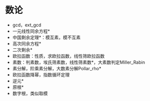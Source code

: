 # 数论 #


* gcd，ext_gcd
* 一元线性同余方程*
* 中国剩余定理*：模互素，模不互素
* 高次同余方程*
* 二次剩余*
* 欧拉函数：性质，求欧拉函数，线性筛欧拉函数
* 素数：判素数，埃氏筛素数，线性筛素数*，大素数判定Miller_Rabin
* 素分解，阶乘素分解，大数素分解Pollar_rho*
* 欧拉函数降幂，指数循环定理
* 逆元*
* 原根*
* 数字根，类似取模